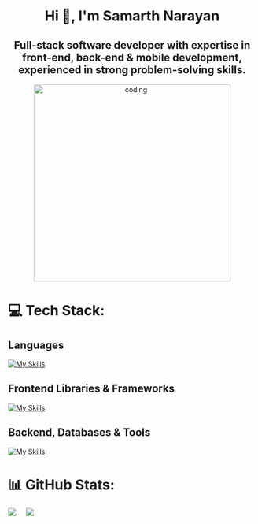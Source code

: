 <h1 align="center">Hi 👋, I'm Samarth Narayan</h1>
<h2 align="center">Full-stack software developer with expertise in front-end, back-end & mobile development, experienced in strong problem-solving skills.</h2>
<div align="center" >
  <img width="400" src="https://i.giphy.com/media/v1.Y2lkPTc5MGI3NjExaGxmb3B0NWw2bTN2cG5zdGxzM2ZoOHhqbGQzbGVnaDh0N3BrcW51MyZlcD12MV9pbnRlcm5hbF9naWZfYnlfaWQmY3Q9Zw/f3iwJFOVOwuy7K6FFw/giphy.gif" alt="coding">
</div>

# 💻 Tech Stack:
<h2>Languages</h2>

[![My Skills](https://skillicons.dev/icons?i=java,js,ts,cpp,c,dart)](https://skillicons.dev)

<h2>Frontend Libraries & Frameworks</h2>
  
[![My Skills](https://skillicons.dev/icons?i=react,next,vite,tailwind,redux,bootstrap,materialui,html,css,flutter)](https://skillicons.dev)

<h2>Backend, Databases & Tools</h2>
 
[![My Skills](https://skillicons.dev/icons?i=nodejs,express,npm,mongo,mysql,firebase,spring,git,github,postman,vscode,idea,maven)](https://skillicons.dev)

# 📊 GitHub Stats:
<div style="display: flex; align-items: center; gap: 20px;">
  <img src="https://github-readme-stats.vercel.app/api?username=samarth-5&show_icons=true&show=reviews,prs_merged,prs_merged_percentage&theme=midnight-purple" />
  <img src="https://github-readme-stats.vercel.app/api/top-langs/?username=samarth-5&theme=midnight-purple&hide_border=false&include_all_commits=true&count_private=false&layout=compact" />
</div>
